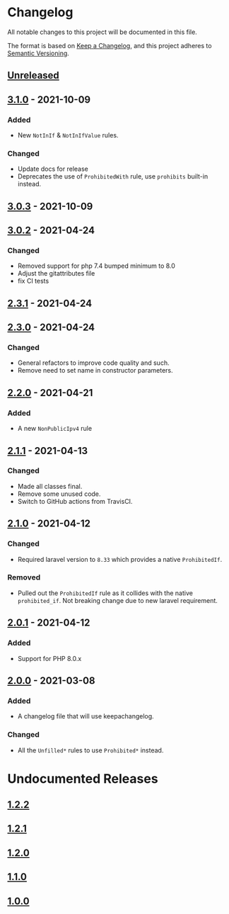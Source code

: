 # Changelog
All notable changes to this project will be documented in this file.

The format is based on [Keep a Changelog](https://keepachangelog.com/en/1.0.0/),
and this project adheres to [Semantic Versioning](https://semver.org/spec/v2.0.0.html).

## [Unreleased]

## [3.1.0] - 2021-10-09
### Added
- New `NotInIf` & `NotInIfValue` rules.

### Changed
- Update docs for release
- Deprecates the use of `ProhibitedWith` rule, use `prohibits` built-in instead.

## [3.0.3] - 2021-10-09
## [3.0.2] - 2021-04-24
### Changed
- Removed support for php 7.4 bumped minimum to 8.0
- Adjust the gitattributes file
- fix CI tests

## [2.3.1] - 2021-04-24
## [2.3.0] - 2021-04-24
### Changed
- General refactors to improve code quality and such.
- Remove need to set name in constructor parameters.

## [2.2.0] - 2021-04-21
### Added
- A new `NonPublicIpv4` rule

## [2.1.1] - 2021-04-13
### Changed
- Made all classes final.
- Remove some unused code.
- Switch to GitHub actions from TravisCI.

## [2.1.0] - 2021-04-12
### Changed
- Required laravel version to `8.33` which provides a native `ProhibitedIf`.

### Removed
- Pulled out the `ProhibitedIf` rule as it collides with the native `prohibited_if`. Not breaking change due to new laravel requirement.

## [2.0.1] - 2021-04-12
### Added
- Support for PHP 8.0.x

## [2.0.0] - 2021-03-08
### Added
- A changelog file that will use keepachangelog.

### Changed
- All the `Unfilled*` rules to use `Prohibited*` instead.

# Undocumented Releases
## [1.2.2]
## [1.2.1]
## [1.2.0]
## [1.1.0]
## [1.0.0]

[Unreleased]: https://github.com/mallardduck/extended-validator-laravel/compare/3.1.0...main
[3.1.0]: https://github.com/mallardduck/extended-validator-laravel/compare/3.0.3...3.1.0
[3.0.3]: https://github.com/mallardduck/extended-validator-laravel/compare/3.0.2...3.0.3
[3.0.2]: https://github.com/mallardduck/extended-validator-laravel/compare/3.0.0...3.0.2
[3.0.0]: https://github.com/mallardduck/extended-validator-laravel/compare/2.3.1...3.0.0
[2.3.1]: https://github.com/mallardduck/extended-validator-laravel/compare/2.3.0...2.3.1
[2.3.0]: https://github.com/mallardduck/extended-validator-laravel/compare/2.2.0...2.3.0
[2.2.0]: https://github.com/mallardduck/extended-validator-laravel/compare/2.1.1...2.2.0
[2.1.1]: https://github.com/mallardduck/extended-validator-laravel/compare/2.1.0...2.1.1
[2.1.0]: https://github.com/mallardduck/extended-validator-laravel/compare/2.0.1...2.1.0
[2.0.1]: https://github.com/mallardduck/extended-validator-laravel/compare/2.0.0...2.0.1
[2.0.0]: https://github.com/mallardduck/extended-validator-laravel/compare/1.2.2...2.0.0
[1.2.2]: https://github.com/mallardduck/extended-validator-laravel/compare/1.2.1...1.2.2
[1.2.1]: https://github.com/mallardduck/extended-validator-laravel/compare/1.2.0...1.2.1
[1.2.0]: https://github.com/mallardduck/extended-validator-laravel/compare/1.1.0...1.2.0
[1.1.0]: https://github.com/mallardduck/extended-validator-laravel/compare/1.0.0...1.1.0
[1.0.0]: https://github.com/mallardduck/extended-validator-laravel/releases/tag/1.0.0
